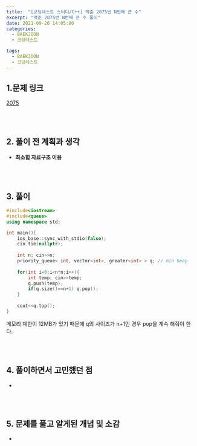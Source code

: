 ```yaml
---
title:  "[코딩테스트 스터디/C++] 백준 2075번 N번째 큰 수"
excerpt: "백준 2075번 N번째 큰 수 풀이"
date: 2021-09-26 14:05:00
categories:
  - BAEKJOON
  - 코딩테스트

tags:
  - BAEKJOON
  - 코딩테스트
---
```


## 1.문제 링크

[2075](https://www.acmicpc.net/problem/2075)

<br>
<br>

## 2. 풀이 전 계획과 생각

- **최소힙 자료구조 이용**


<br>
<br>

## 3. 풀이

```cpp
#include<iostream>
#include<queue>
using namespace std;

int main(){
    ios_base::sync_with_stdio(false);
    cin.tie(nullptr);
    
    int n; cin>>n;
    priority_queue< int, vector<int>, greater<int> > q; // min heap
    
    for(int i=0;i<n*n;i++){
        int temp; cin>>temp;
        q.push(temp);
        if(q.size()==n+1) q.pop();
    }
    
    cout<<q.top();
}
```

메모리 제한이 12MB가 있기 때문에 q의 사이즈가 n+1인 경우 pop을 계속 해줘야 한다.

<br>
<br>

## 4. 풀이하면서 고민했던 점

- 


<br>
<br>

## 5. 문제를 풀고 알게된 개념 및 소감

- 